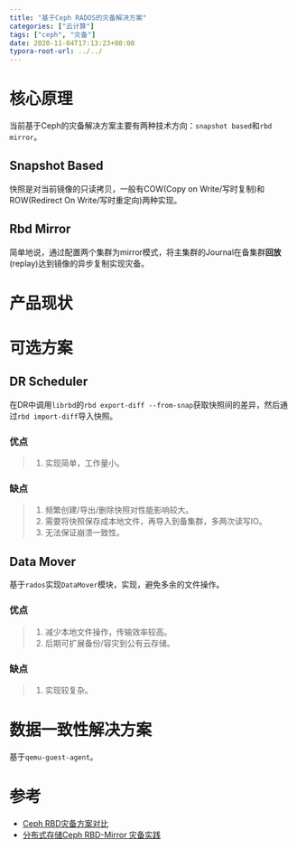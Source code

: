 ```yaml
---
title: "基于Ceph RADOS的灾备解决方案"
categories: ["云计算"]
tags: ["ceph", "灾备"]
date: 2020-11-04T17:13:23+08:00
typora-root-url: ../../
---
```


# 核心原理
当前基于Ceph的灾备解决方案主要有两种技术方向：`snapshot based`和`rbd mirror`。

## Snapshot Based
快照是对当前镜像的只读拷贝，一般有COW(Copy on Write/写时复制)和ROW(Redirect On Write/写时重定向)两种实现。

## Rbd Mirror
简单地说，通过配置两个集群为mirror模式，将主集群的Journal在备集群**回放**(replay)达到镜像的异步复制实现灾备。

# 产品现状

# 可选方案

## DR Scheduler
在DR中调用`librbd`的`rbd export-diff --from-snap`获取快照间的差异，然后通过`rbd import-diff`导入快照。

### 优点
>1. 实现简单，工作量小。

### 缺点

>1. 频繁创建/导出/删除快照对性能影响较大。
>2. 需要将快照保存成本地文件，再导入到备集群，多两次读写IO。
>3. 无法保证崩溃一致性。

## Data Mover
基于`rados`实现`DataMover`模块，实现，避免多余的文件操作。

### 优点
>1. 减少本地文件操作，传输效率较高。
>2. 后期可扩展备份/容灾到公有云存储。

### 缺点
>1. 实现较复杂。

# 数据一致性解决方案
基于`qemu-guest-agent`。

# 参考
- [Ceph RBD灾备方案对比](https://www.jianshu.com/p/a25992de5aff)
- [分布式存储Ceph RBD-Mirror 灾备实践](https://www.infoq.cn/article/9RdDKkpMu10*zS9AhrWh)
